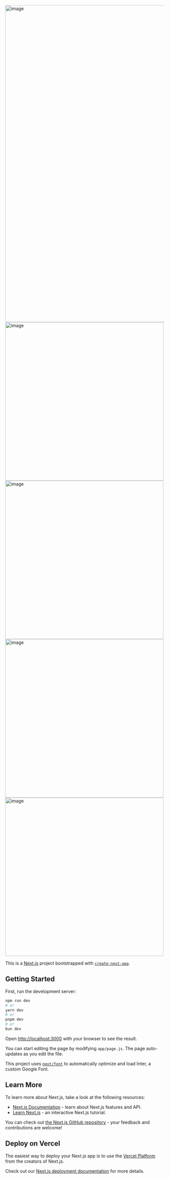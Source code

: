 
<img width="1000" alt="image" src="https://github.com/ADEL-tec/NextLevel-food--NextJs-/assets/55672188/a62238e0-85c3-441b-8917-4a125fa3b692">


<img width="500" alt="image" src="https://github.com/ADEL-tec/NextLevel-food--NextJs-/assets/55672188/719613fd-d5bd-43b8-9aff-1b45231e4ec6">
<img width="500" alt="image" src="https://github.com/ADEL-tec/NextLevel-food--NextJs-/assets/55672188/69227fcc-c12f-495b-995a-07107fa68c7e">
<img width="500" alt="image" src="https://github.com/ADEL-tec/NextLevel-food--NextJs-/assets/55672188/7ef854cc-4fda-4739-b06c-92d18822f3bc">
<img width="500" alt="image" src="https://github.com/ADEL-tec/NextLevel-food--NextJs-/assets/55672188/bbd6e461-26b9-4531-a1fb-0972bc4034cb">



This is a [Next.js](https://nextjs.org/) project bootstrapped with [`create-next-app`](https://github.com/vercel/next.js/tree/canary/packages/create-next-app).

## Getting Started

First, run the development server:

```bash
npm run dev
# or
yarn dev
# or
pnpm dev
# or
bun dev
```

Open [http://localhost:3000](http://localhost:3000) with your browser to see the result.

You can start editing the page by modifying `app/page.js`. The page auto-updates as you edit the file.

This project uses [`next/font`](https://nextjs.org/docs/basic-features/font-optimization) to automatically optimize and load Inter, a custom Google Font.

## Learn More

To learn more about Next.js, take a look at the following resources:

- [Next.js Documentation](https://nextjs.org/docs) - learn about Next.js features and API.
- [Learn Next.js](https://nextjs.org/learn) - an interactive Next.js tutorial.

You can check out [the Next.js GitHub repository](https://github.com/vercel/next.js/) - your feedback and contributions are welcome!

## Deploy on Vercel

The easiest way to deploy your Next.js app is to use the [Vercel Platform](https://vercel.com/new?utm_medium=default-template&filter=next.js&utm_source=create-next-app&utm_campaign=create-next-app-readme) from the creators of Next.js.

Check out our [Next.js deployment documentation](https://nextjs.org/docs/deployment) for more details.
